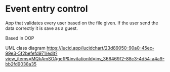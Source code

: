 # Event entry control

App that validates every user based on the file given. If the user send the data correctly it is save as a guest. 

Based in OOP

UML class diagram
https://lucid.app/lucidchart/23d89050-90a0-45ec-99e3-5f2befefd971/edit?view_items=MQkAmSOAgefP&invitationId=inv_366469f2-88c3-4d54-a4a9-bb2fd9038a35
